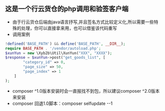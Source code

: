 这是一个行云货仓的php调用和验签客户端
-------------------------------
- 由于行云货仓后端由java语言抒写,并且签名方式比较定义化,所以需要一些特殊的处理，你可以直接拿来用，也可以借鉴该代码重写
- 调用案例

````php
!defined('BASE_PATH') && define('BASE_PATH', __DIR__);
require BASE_PATH . '/vendor/autoload.php';
$xunYun = new \Xyb2b\Util\XunYun("XXX", "XXXX");
$response = $xunYun->post("get_goods_list", [
        "category_id" => 0,
        "page_size" => 50,
        "page_index" => 1
    ]
);
````
- composer ^1.0版本安装时会一直报找不到包，所以建议composer ^2.0版本来安装
- composer 回退1.0脚本：composer selfupdate --1